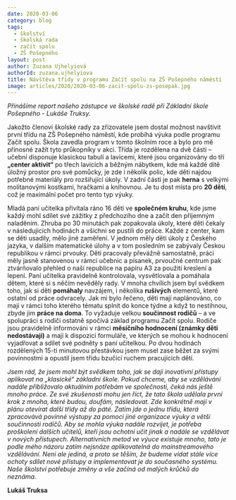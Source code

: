 ```yaml
---
date: 2020-03-06
category: blog
tags: 
  - školství
  - školská rada
  - začít spolu
  - ZŠ Pošepného
layout: post
author: Zuzana Ujhelyiová
authorId: zuzana.ujhelyiova
title: Návštěva třídy v programu Začít spolu na ZŠ Pošepného náměstí
image: articles/2020/2020-03-06-zacit-spolu-zs-posepak.jpg
---
```

*Přinášíme report našeho zástupce ve školské radě při Základní škole Pošepného - Lukáše Truksy.*

Jakožto členovi školské rady za zřizovatele jsem dostal možnost navštívit první třídu na ZŠ Pošepného náměstí, kde probíhá výuka podle programu Začít spolu. Škola zavedla program v tomto školním roce a bylo pro mě přínosné zažít tyto průkopníky v akci. Třída je rozdělena na dvě části – učební disponuje klasickou tabulí a lavicemi, které jsou organizovány do tří **„center aktivit“** po třech lavicích a běžným nábytkem, kde má každé dítě úložný prostor pro své pomůcky, je zde i několik polic, kde děti najdou potřebné materiály pro rozšiřující úkoly. V zadní části je pak **herna** s velkými molitanovými kostkami, hračkami a knihovnou. Je tu dost místa pro **20 dětí**, což je maximální počet pro tento typ výuky.

Mladá paní učitelka přivítala ráno 16 dětí ve **společném kruhu**, kde jsme každý mohl sdílet své zážitky z předchozího dne a začít den příjemným naladěním. Zhruba po 30 minutách pak zopakovala úkoly, které děti čekaly v následujících hodinách a všichni se pustili do práce. Každé z center, kam se děti usadily, mělo jiné zaměření. V jednom měly děti úkoly z Českého jazyka, v dalším matematické úlohy a v tom posledním se zabývaly Českou republikou v rámci prvouky. Děti pracovaly převážně samostatně, práci měly jasně stanovenou v rámci učebnic a písanek, prvoučné centrum pak ztvárňovalo přehled o naší republice na papíru A3 za použití kreslení a lepení. Paní učitelka pravidelně kontrolovala, vysvětlovala a pomáhala dětem, které si s něčím nevěděly rady. V mnoha chvílích jsem byl svědkem toho, jak si děti **pomáhaly** navzájem, i několika **rušivých** elementů, které ostatní od práce odvracely. Jak mi bylo řečeno, děti mají naplánováno, co mají v rámci toho kterého tématu splnit do konce týdne a když to nestihnou, zbyde jim **práce na doma**. To vyžaduje velkou **součinnost rodičů** – a ve spolupráci s rodiči ostatně spočívá základ programu Začít spolu. Rodiče jsou pravidelně informováni v rámci **měsíčního hodnocení (známky děti nedostávají)** a mají k dispozici formuláře, ve kterých se mohou k hodnocení vyjadřovat a sdílet své podněty s paní učitelkou. Po dvou hodinách rozdělených 15-ti minutovou přestávkou jsem musel zase běžet za svými povinnostmi a opustil jsem třídu bzučící ruchem pracujících dětí.

*Jsem rád, že jsem mohl být svědkem toho, jak se dají inovativní přístupy aplikovat na „klasické“ základní škole. Pokud chceme, aby se vzdělávání nadále přibližovalo aktuálním potřebám ve společnosti, čeká nás ještě mnoho práce. Ze své zkušenosti mohu jen říct, že tato škola udělala první krok z mnoha, které budou, doufám, následovat. Zde konkrétně mají v plánu otevírat další třídy až do páté. Zatím jde o jednu třídu, která zpracovává povinné výstupy za pomoci jiné organizace výuky a větší součinnosti rodičů. Aby se mohla výuka nadále rozvíjet, je potřeba proškolení dalších učitelů, kteří jsou ochotní učit jinak a nadále se vzdělávat v nových přístupech. Alternativních metod ve výuce existuje mnoho, tato je podle mého názoru zatím nejsnáze aplikovatelná do mainstreamového vzdělávání. Není ale jediná, a proto se těším, že budeme vídat stále více ochoty sdílet nové přístupy a implementovat je do současného systému. Naše školství potřebuje změny a vše začíná od malých krůčků do neznáma.*

**Lukáš Truksa**
